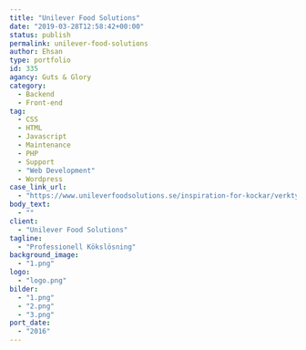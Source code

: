 ```yaml
---
title: "Unilever Food Solutions"
date: "2019-03-28T12:58:42+00:00"
status: publish
permalink: unilever-food-solutions
author: Ehsan
type: portfolio
id: 335
agancy: Guts & Glory
category:
  - Backend
  - Front-end
tag:
  - CSS
  - HTML
  - Javascript
  - Maintenance
  - PHP
  - Support
  - "Web Development"
  - Wordpress
case_link_url:
  - "https://www.unileverfoodsolutions.se/inspiration-for-kockar/verktyg.html"
body_text:
  - ""
client:
  - "Unilever Food Solutions"
tagline:
  - "Professionell Kökslösning"
background_image:
  - "1.png"
logo:
  - "logo.png"
bilder:
  - "1.png"
  - "2.png"
  - "3.png"
port_date:
  - "2016"
---
```

